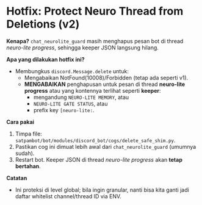 # Hotfix: Protect Neuro Thread from Deletions (v2)

**Kenapa?** `chat_neurolite_guard` masih menghapus pesan bot di thread *neuro-lite progress*, sehingga keeper JSON langsung hilang.

**Apa yang dilakukan hotfix ini?**
- Membungkus `discord.Message.delete` untuk:
  - Mengabaikan NotFound(10008)/Forbidden (tetap ada seperti v1).
  - **MENGABAIKAN** penghapusan untuk pesan di thread **neuro-lite progress** atau yang kontennya terlihat seperti **keeper**:
    - mengandung `NEURO-LITE MEMORY`, atau
    - `NEURO-LITE GATE STATUS`, atau
    - prefix key `[neuro-lite:`.

**Cara pakai**
1. Timpa file: `satpambot/bot/modules/discord_bot/cogs/delete_safe_shim.py`.
2. Pastikan cog ini dimuat lebih awal dari `chat_neurolite_guard` (umumnya sudah).
3. Restart bot. Keeper JSON di thread *neuro-lite progress* akan **tetap bertahan**.

**Catatan**
- Ini proteksi di level global; bila ingin granular, nanti bisa kita ganti jadi daftar whitelist channel/thread ID via ENV.
